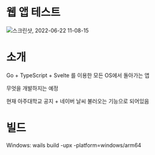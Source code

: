 # 웹 앱 테스트

![스크린샷, 2022-06-22 11-08-15](https://user-images.githubusercontent.com/2356749/174928072-552a39e6-adcb-4e16-afb8-3fed7783d988.png)

# 소개

Go + TypeScript + Svelte 를 이용한 모든 OS에서 돌아가는 앱

무엇을 개발하지는 예정

현재 아주대학교 공지 + 네이버 날씨 불러오는 기능으로 되어있음

# 빌드

Windows: wails build -upx -platform=windows/arm64